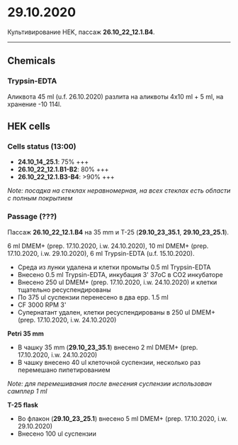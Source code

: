 29.10.2020
=========

Культивирование HEK, пассаж **26.10_22_12.1.B4**.

---

## Chemicals
### Trypsin-EDTA
Аликвота 45 ml (u.f. 26.10.2020) разлита на аликвоты 4x10 ml + 5 ml, на хранение -10 114l. 


## HEK cells
### Cells status (13:00)
- **24.10_14_25.1**: 75% +++
- **26.10_22_12.1.B1-B2**: 80% +++
- **26.10_22_12.1.B3-B4**: >90% +++

*Note: посадка на стеклах неравномерная, на всех стеклах есть области с полным покрытием*

### Passage (???)
Пассаж **26.10_22_12.1.B4** на 35 mm и T-25 (**29.10_23_35.1**, **29.10_23_25.1**).

6 ml DMEM+ (prep. 17.10.2020, i.w. 24.10.2020), 10 ml DMEM+ (prep. 17.10.2020, i.w. 29.10.2020), 6 ml Trypsin-EDTA (u.f. 15.10.2020).

- Среда из лунки удалена и клетки промыты 0.5 ml Trypsin-EDTA
- Внесено 0.5 ml Trypsin-EDTA, инкубация 3' 37oC в CO2 инкубаторе
- Внесено 250 ul DMEM+ (prep. 17.10.2020, i.w. 24.10.2020) и клетки тщательно ресуспендированы
- По 375 ul суспензии перенесено в два epp. 1.5 ml
- CF 3000 RPM 3'
- Супернатант удален, клетки ресуспендированы в 250 ul DMEM+ (prep. 17.10.2020, i.w. 24.10.2020)

**Petri 35 mm**
- В чашку 35 mm (**29.10_23_35.1**) внесено 2 ml DMEM+ (prep. 17.10.2020, i.w. 24.10.2020)
- В чашку внесено 40 ul клеточной суспензии, несколько раз перемешано пипетированием 

*Note: для перемешивания после внесения суспензии использован самплер 1 ml*

**T-25 flask**
- Во флакон (**29.10_23_25.1**) внесено 5 ml DMEM+ (prep. 17.10.2020, i.w. 29.10.2020)
- Внесено 100 ul суспензии